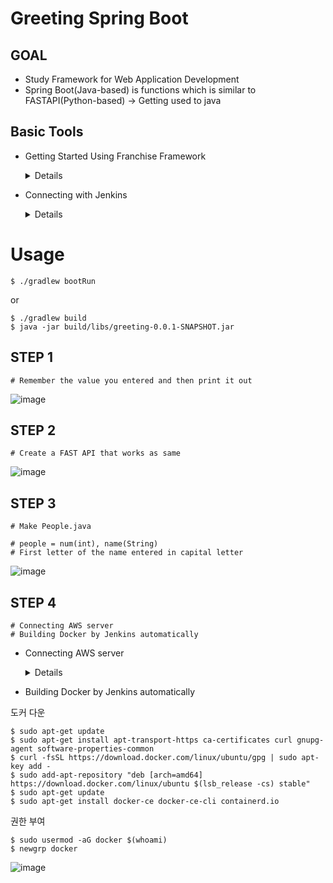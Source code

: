 # Greeting Spring Boot

## GOAL
+ Study Framework for Web Application Development
+ Spring Boot(Java-based) is functions which is similar to FASTAPI(Python-based) -> Getting used to java
  
## Basic Tools
+ Getting Started Using Franchise Framework
  <details>
  https://start.spring.io/
    
  ![image](https://github.com/user-attachments/assets/59fc8b94-4d21-4fd3-9251-26b73c48935d)

</details>

+ Connecting with Jenkins
  <details>
    https://www.jenkins.io/
    
    ![image](https://github.com/user-attachments/assets/ae2d822e-4626-42d1-82f5-cb41d2e6f86c)

    ![image](https://github.com/user-attachments/assets/989496b7-f881-4413-82ca-73f814df8bab)

    ![image](https://github.com/user-attachments/assets/9c7349dc-9c01-48cb-a002-2dae915f79e8)

    ![image](https://github.com/user-attachments/assets/7180f9c9-037c-451f-bb94-28e3670c9986)

    ![image](https://github.com/user-attachments/assets/fa6ff595-2e10-481f-a785-eeb3d703ab13)

  </details>
# Usage
```
$ ./gradlew bootRun
```

or

```
$ ./gradlew build
$ java -jar build/libs/greeting-0.0.1-SNAPSHOT.jar
```

## STEP 1
```
# Remember the value you entered and then print it out
```
![image](https://github.com/user-attachments/assets/f6582fb0-a20f-42f3-9653-ff5222304615)




## STEP 2
```
# Create a FAST API that works as same
```
![image](https://github.com/user-attachments/assets/a12bc727-051b-4f9b-9742-e1801553d532)


  
## STEP 3
```
# Make People.java

# people = num(int), name(String)
# First letter of the name entered in capital letter
```

![image](https://github.com/user-attachments/assets/2fe7f35d-0292-4078-97dd-71e6dcee47f7)

## STEP 4
```
# Connecting AWS server
# Building Docker by Jenkins automatically
```

+ Connecting AWS server
  <details>
  
    ![image](https://github.com/user-attachments/assets/ae2d822e-4626-42d1-82f5-cb41d2e6f86c)

    ![image](https://github.com/user-attachments/assets/ca5afe5a-9327-486a-8d02-d0d5bdc2ed1b)

    ![image](https://github.com/user-attachments/assets/365d2a78-7375-49d4-9713-eda38f10c872)

    ![image](https://github.com/user-attachments/assets/04d76a27-9034-4852-9fe7-09300a4cee14)


  </details>
  
+ Building Docker by Jenkins automatically

도커 다운
```
$ sudo apt-get update
$ sudo apt-get install apt-transport-https ca-certificates curl gnupg-agent software-properties-common
$ curl -fsSL https://download.docker.com/linux/ubuntu/gpg | sudo apt-key add -
$ sudo add-apt-repository "deb [arch=amd64] https://download.docker.com/linux/ubuntu $(lsb_release -cs) stable"
$ sudo apt-get update
$ sudo apt-get install docker-ce docker-ce-cli containerd.io
```

권한 부여
```
$ sudo usermod -aG docker $(whoami)
$ newgrp docker
```
![image](https://github.com/user-attachments/assets/2f1f585e-a9c1-4a38-8066-5cdda007c048)



